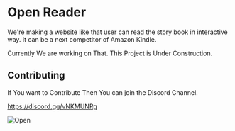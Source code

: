 # Open Reader

We're making a website like that user can read the story book in interactive way. it can be a next competitor of Amazon Kindle.

Currently We are working on That. This Project is Under Construction.

## Contributing

If You want to Contribute Then You can join the Discord Channel.

https://discord.gg/vNKMUNRg


![Open](https://github.com/Web403/Open-Reader/assets/130058150/c1827822-a8fa-4205-9966-69739aaf2d16)
